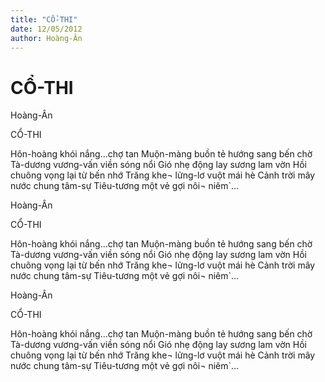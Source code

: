 ```yaml
---
title: "CỔ-THI"
date: 12/05/2012
author: Hoàng-Ân
---
```


# CỔ-THI

Hoàng-Ân


CỔ-THI

Hôn-hoàng khói nắng...chợ tan
Muộn-màng buồn tẻ hướng sang bến chờ
Tà-dương vương-vấn viền sóng nổi
Gió nhẹ động lay sương lam vờn
Hồi chuông vọng lại từ bến nhớ
Trăng khe¬ lửng-lơ vuột mái hè
Cảnh trời mây nước chung tâm-sự
Tiêu-tương một vẻ gợi nôi¬ niêm`...

Hoàng-Ân


CỔ-THI

Hôn-hoàng khói nắng...chợ tan
Muộn-màng buồn tẻ hướng sang bến chờ
Tà-dương vương-vấn viền sóng nổi
Gió nhẹ động lay sương lam vờn
Hồi chuông vọng lại từ bến nhớ
Trăng khe¬ lửng-lơ vuột mái hè
Cảnh trời mây nước chung tâm-sự
Tiêu-tương một vẻ gợi nôi¬ niêm`...

Hoàng-Ân


CỔ-THI

Hôn-hoàng khói nắng...chợ tan
Muộn-màng buồn tẻ hướng sang bến chờ
Tà-dương vương-vấn viền sóng nổi
Gió nhẹ động lay sương lam vờn
Hồi chuông vọng lại từ bến nhớ
Trăng khe¬ lửng-lơ vuột mái hè
Cảnh trời mây nước chung tâm-sự
Tiêu-tương một vẻ gợi nôi¬ niêm`...
